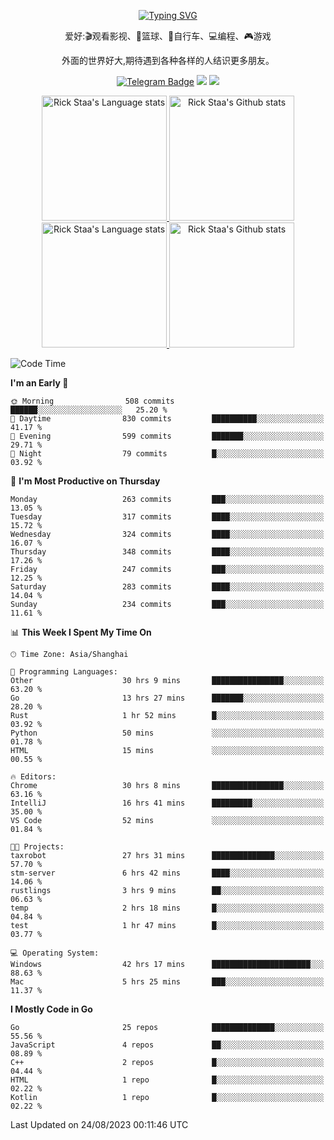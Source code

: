 <div align="center"> 

[![Typing SVG](https://readme-typing-svg.herokuapp.com?size=25&duration=2500&color=eeeeee&vCenter=true&width=200&height=40&lines=Hi+there+%F0%9F%91%8B%F0%9F%8F%BB;I'm+DanBai)](https://git.io/typing-svg)

爱好:🎬观看影视、🏀篮球、🚴自行车、💻编程、🎮游戏

外面的世界好大,期待遇到各种各样的人结识更多朋友。

[![Telegram Badge](https://img.shields.io/badge/-Telegram-blue?style=flat&logo=Telegram&logoColor=white)](https://t.me/danbai9420) 
[![](https://img.shields.io/badge/-Blog-brightgreen?style=flat&logo=Blogger&logoColor=white)](https://p00q.cn)
[![](https://img.shields.io/badge/-Email-red?style=flat&logo=Mail.Ru&logoColor=white)](mailto:danbai@88.com)
</div>

<!-- Light Mode -->
<div align="center"> 
<a href="https://github.com/anuraghazra/github-readme-stats#gh-light-mode-only">
<img height=200 src="https://github-readme-stats.vercel.app/api/top-langs/?username=danbai225&layout=compact&langs_count=10&hide_border=1&role=OWNER,COLLABORATOR#gh-light-mode-only" alt="Rick Staa's Language stats" />
</a>
<a href="https://github.com/anuraghazra/github-readme-stats#gh-light-mode-only">
<img height=200 src="https://github-readme-stats.vercel.app/api?username=danbai225&show_icons=true&count_private=true&line_height=28&hide_border=1&include_all_commits=true&card_width=450&role=OWNER,COLLABORATOR&exclude_repo=github-readme-stats#gh-light-mode-only" alt="Rick Staa's Github stats" />
</a>
</div>

<!-- Dark Mode -->
<div align="center"> 
<a href="https://github.com/anuraghazra/github-readme-stats#gh-dark-mode-only">
<img height=200 src="https://github-readme-stats.vercel.app/api/top-langs/?username=danbai225&layout=compact&langs_count=10&hide_border=1&role=OWNER,COLLABORATOR&theme=github_dark#gh-dark-mode-only" alt="Rick Staa's Language stats" />
</a>
<a href="https://github.com/anuraghazra/github-readme-stats#gh-dark-mode-only">
<img height=200 src="https://github-readme-stats.vercel.app/api?username=danbai225&show_icons=true&count_private=true&line_height=28&hide_border=1&include_all_commits=true&card_width=450&role=OWNER,COLLABORATOR&exclude_repo=github-readme-stats&theme=github_dark#gh-dark-mode-only" alt="Rick Staa's Github stats" />
</a>
</div>

<!--START_SECTION:waka-->
![Code Time](http://img.shields.io/badge/Code%20Time-942%20hrs%2059%20mins-blue)

**I'm an Early 🐤** 

```text
🌞 Morning                508 commits         ██████░░░░░░░░░░░░░░░░░░░   25.20 % 
🌆 Daytime                830 commits         ██████████░░░░░░░░░░░░░░░   41.17 % 
🌃 Evening                599 commits         ███████░░░░░░░░░░░░░░░░░░   29.71 % 
🌙 Night                  79 commits          █░░░░░░░░░░░░░░░░░░░░░░░░   03.92 % 
```
📅 **I'm Most Productive on Thursday** 

```text
Monday                   263 commits         ███░░░░░░░░░░░░░░░░░░░░░░   13.05 % 
Tuesday                  317 commits         ████░░░░░░░░░░░░░░░░░░░░░   15.72 % 
Wednesday                324 commits         ████░░░░░░░░░░░░░░░░░░░░░   16.07 % 
Thursday                 348 commits         ████░░░░░░░░░░░░░░░░░░░░░   17.26 % 
Friday                   247 commits         ███░░░░░░░░░░░░░░░░░░░░░░   12.25 % 
Saturday                 283 commits         ████░░░░░░░░░░░░░░░░░░░░░   14.04 % 
Sunday                   234 commits         ███░░░░░░░░░░░░░░░░░░░░░░   11.61 % 
```


📊 **This Week I Spent My Time On** 

```text
🕑︎ Time Zone: Asia/Shanghai

💬 Programming Languages: 
Other                    30 hrs 9 mins       ████████████████░░░░░░░░░   63.20 % 
Go                       13 hrs 27 mins      ███████░░░░░░░░░░░░░░░░░░   28.20 % 
Rust                     1 hr 52 mins        █░░░░░░░░░░░░░░░░░░░░░░░░   03.92 % 
Python                   50 mins             ░░░░░░░░░░░░░░░░░░░░░░░░░   01.78 % 
HTML                     15 mins             ░░░░░░░░░░░░░░░░░░░░░░░░░   00.55 % 

🔥 Editors: 
Chrome                   30 hrs 8 mins       ████████████████░░░░░░░░░   63.16 % 
IntelliJ                 16 hrs 41 mins      █████████░░░░░░░░░░░░░░░░   35.00 % 
VS Code                  52 mins             ░░░░░░░░░░░░░░░░░░░░░░░░░   01.84 % 

🐱‍💻 Projects: 
taxrobot                 27 hrs 31 mins      ██████████████░░░░░░░░░░░   57.70 % 
stm-server               6 hrs 42 mins       ████░░░░░░░░░░░░░░░░░░░░░   14.06 % 
rustlings                3 hrs 9 mins        ██░░░░░░░░░░░░░░░░░░░░░░░   06.63 % 
temp                     2 hrs 18 mins       █░░░░░░░░░░░░░░░░░░░░░░░░   04.84 % 
test                     1 hr 47 mins        █░░░░░░░░░░░░░░░░░░░░░░░░   03.77 % 

💻 Operating System: 
Windows                  42 hrs 17 mins      ██████████████████████░░░   88.63 % 
Mac                      5 hrs 25 mins       ███░░░░░░░░░░░░░░░░░░░░░░   11.37 % 
```

**I Mostly Code in Go** 

```text
Go                       25 repos            ██████████████░░░░░░░░░░░   55.56 % 
JavaScript               4 repos             ██░░░░░░░░░░░░░░░░░░░░░░░   08.89 % 
C++                      2 repos             █░░░░░░░░░░░░░░░░░░░░░░░░   04.44 % 
HTML                     1 repo              █░░░░░░░░░░░░░░░░░░░░░░░░   02.22 % 
Kotlin                   1 repo              █░░░░░░░░░░░░░░░░░░░░░░░░   02.22 % 
```




 Last Updated on 24/08/2023 00:11:46 UTC
<!--END_SECTION:waka-->
